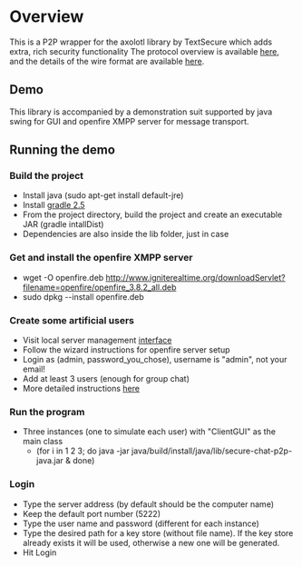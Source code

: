 
# Overview

This is a P2P wrapper for the axolotl library by TextSecure which adds extra, rich security functionality
The protocol overview is available [here](https://github.com/trevp/axolotl/wiki),
and the details of the wire format are available [here](https://github.com/WhisperSystems/TextSecure/wiki/ProtocolV2).

## Demo

This library is accompanied by a demonstration suit supported by java swing for GUI and openfire XMPP server
for message transport.

## Running the demo

### Build the project
  - Install java (sudo apt-get install default-jre)
  - Install [gradle 2.5](https://services.gradle.org/distributions/gradle-2.5-all.zip)
  - From the project directory, build the project and create an executable JAR (gradle intallDist)
  - Dependencies are also inside the lib folder, just in case

### Get and install the openfire XMPP server
 - wget -O openfire.deb http://www.igniterealtime.org/downloadServlet?filename=openfire/openfire_3.8.2_all.deb
 - sudo dpkg --install openfire.deb

### Create some artificial users
 - Visit local server management [interface](http://localhost:9090)
 - Follow the wizard instructions for openfire server setup
 - Login as (admin, password_you_chose), username is "admin", not your email!
 - Add at least 3 users (enough for group chat)
 - More detailed instructions [here](https://www.digitalocean.com/community/tutorials/how-to-install-openfire-xmpp-server-on-a-debian-or-ubuntu-vps)

### Run the program 
 - Three instances (one to simulate each user) with "ClientGUI" as the main class 
    - (for i in 1 2 3; do java -jar java/build/install/java/lib/secure-chat-p2p-java.jar & done) 

### Login
 - Type the server address (by default should be the computer name)
 - Keep the default port number (5222)
 - Type the user name and password (different for each instance)
 - Type the desired path for a key store (without file name). If the key store already exists it will be used, otherwise a new one will be generated.
 - Hit Login
  







